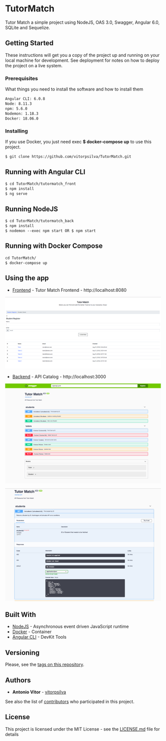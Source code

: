# TutorMatch

Tutor Match a simple project using NodeJS, OAS 3.0, Swagger, Angular 6.0, SQLite and Sequelize.

## Getting Started

These instructions will get you a copy of the project up and running on your local machine for development. See deployment for notes on how to deploy the project on a live system.

### Prerequisites

What things you need to install the software and how to install them

```
Angular CLI: 6.0.8
Node: 8.11.3
npm: 5.6.0
Nodemon: 1.18.3
Docker: 18.06.0

```

### Installing

If you use Docker, you just need exec **$ docker-compose up** to use this project.

```
$ git clone https://github.com/vitorpsilva/TutorMatch.git

```

## Running with Angular CLI

```
$ cd TutorMatch/tutormatch_front
$ npm install
$ ng serve

```

## Running NodeJS

```
$ cd TutorMatch/tutormatch_back
$ npm install
$ nodemon --exec npm start OR $ npm start

```

## Running with Docker Compose

```
cd TutorMatch/
$ docker-compose up

```

## Using the app

* [Frontend](http://localhost:8080) - Tutor Match Frontend - http://localhost:8080



![API Home](/images/student-create.png)



* [Backend](http://localhost:3000) - API Catalog - http://localhost:3000



![API Home](/images/api-home.png)



![API Test](/images/api-test.png)



## Built With

* [NodeJS](https://nodejs.org/en/docs/) - Asynchronous event driven JavaScript runtime
* [Docker](https://www.docker.com/) - Container
* [Angular CLI](https://github.com/angular/angular-cli) - DevKit Tools

## Versioning

Please, see the [tags on this repository](https://github.com/vitorpsilva/TutorMatch/tags).

## Authors

* **Antonio Vitor** - [vitorpsilva](https://github.com/vitorpsilva)

See also the list of [contributors](https://github.com/vitorpsilva/TutorMatch/contributors) who participated in this project.

## License

This project is licensed under the MIT License - see the [LICENSE.md](LICENSE.md) file for details